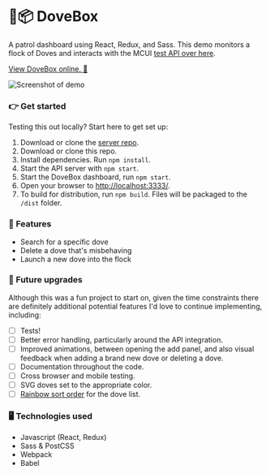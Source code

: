 # 🐥📦 DoveBox
A patrol dashboard using React, Redux, and Sass. This demo monitors a flock of Doves and interacts with the MCUI [test API over here](https://github.com/spacedarcy/MCUITest).

[View DoveBox online. 👀](http://static.trishang.com/db/)

![Screenshot of demo](http://static.trishang.com/db/screenshot-dovebox.png "Screenshot of dovebox demo")

### 👉 Get started
Testing this out locally? Start here to get set up:

1. Download or clone the [server repo](https://github.com/spacedarcy/MCUITest).
1. Download or clone this repo.
1. Install dependencies. Run `npm install`.
1. Start the API server with `npm start`.
1. Start the DoveBox dashboard, run `npm start`.
1. Open your browser to [http://localhost:3333/](http://localhost:3333/).
1. To build for distribution, run `npm build`. Files will be packaged to the `/dist` folder.

### 🌟 Features
- Search for a specific dove
- Delete a dove that's misbehaving
- Launch a new dove into the flock

### 🚀 Future upgrades
Although this was a fun project to start on, given the time constraints there are definitely additional potential features I'd love to continue implementing, including:
- [ ] Tests!
- [ ] Better error handling, particularly around the API integration.
- [ ] Improved animations, between opening the add panel, and also visual feedback when adding a brand new dove or deleting a dove.
- [ ] Documentation throughout the code.
- [ ] Cross browser and mobile testing.
- [ ] SVG doves set to the appropriate color.
- [ ] [Rainbow sort order](http://jsfiddle.net/shanfan/ojgp5718/) for the dove list.

### 🖥 Technologies used
- Javascript (React, Redux)
- Sass & PostCSS
- Webpack
- Babel
